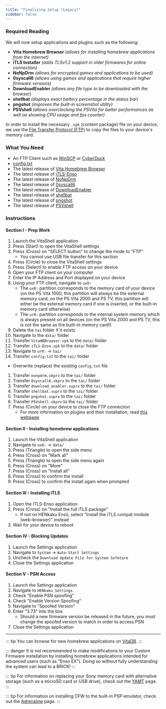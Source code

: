 ```yaml
---
title: "Finalizing Setup (Legacy)"
sidebar: false
---
```


### Required Reading

We will now setup applications and plugins such as the following:

+  **Vita Homebrew Browser** *(allows for installing homebrew applications from the internet)*
+  **iTLS Installer** *(adds TLSv1.2 support in older firmwares for online connection)*
+  **NoNpDrm** *(allows for encrypted games and applications to be used)*
+  **0syscall6** *(allows using games and applications that require higher firmware versions)*
+  **DownloadEnabler** *(allows any file type to be downloaded with the browser)*
+  **shellbat** *(displays exact battery percentage in the status bar)*
+  **pngshot** *(improves the built-in screenshot utility)*
+  **PSVshell** *(allows overclocking the PSVita for better performances as well as showing CPU usage and fps counter)*

In order to install the necessary `.vpk` (content package) file on your device, we use the [File Transfer Protocol (FTP)](https://wikipedia.org/wiki/File_Transfer_Protocol) to copy the files to your device's memory card.

### What You Need

* An FTP Client such as [WinSCP](https://winscp.net/) or [CyberDuck](https://cyberduck.io/)
* [config.txt](/assets/files/config.txt)
* The latest release of [Vita Homebrew Browser](https://github.com/devnoname120/vhbb/releases/latest/)
* The latest release of [iTLS-Enso](https://github.com/SKGleba/iTLS-Enso/releases/latest/)
* The latest release of [NoNpDrm](https://github.com/TheOfficialFloW/NoNpDrm/releases/latest)
* The latest release of [0syscall6](https://github.com/SKGleba/0syscall6/releases/latest)
* The latest release of [DownloadEnabler](https://github.com/TheOfficialFloW/VitaTweaks/releases/tag/DownloadEnabler)
* The latest release of [shellbat](https://github.com/nowrep/vita-shellbat/releases/latest)
* The latest release of [pngshot](https://github.com/xyzz/pngshot/releases/latest)
* The latest release of [PSVshell](https://github.com/Electry/PSVshell/releases/latest)

### Instructions

#### Section I - Prep Work

1. Launch the VitaShell application
1. Press (Start) to open the VitaShell settings
1. Press (Cross) on "SELECT button" to change the mode to "FTP"
    + You cannot use USB file transfer for this section
1. Press (Circle) to close the VitaShell settings
1. Press (Select) to enable FTP access on your device
1. Open your FTP client on your computer
1. Enter the IP Address and Port displayed on your device
1. Using your FTP client, navigate to `ux0:`
    + The `ux0:` partition corresponds to the memory card of your device (on the PS Vita 1000, this partition will always be the external memory card; on the PS Vita 2000 and PS TV, this partition will either be the external memory card if one is inserted, or the built-in memory card otherwise)
    + The `ur0:` partition corresponds to the internal system memory which is always present on all devices (on the PS Vita 2000 and PS TV, this is *not* the same as the built-in memory card!)
1. Delete the `tai` folder if it exists
1. Navigate to the `data/` folder
1. Transfer `VitaHBBrowser.vpk` to the `data/` folder
1. Transfer `iTLS-Enso.vpk` to the `data/` folder
1. Navigate to `ur0:` -> `tai/`
1. Transfer `config.txt` to  the `tai/` folder
  + Overwrite (replace) the existing `config.txt` file
1. Transfer `nonpdrm.skprx` to the `tai/` folder
1. Transfer `0syscall6.skprx` to the `tai/` folder
1. Transfer `download_enabler.suprx` to the `tai/` folder
1. Transfer `shellbat.suprx` to the `tai/` folder
1. Transfer `pngshot.suprx` to the `tai/` folder
1. Transfer `PSVshell.skprx` to the `tai/` folder
1. Press (Circle) on your device to close the FTP connection
    + For more information on plugins and their installation, read [this webpage](https://samilops2.gitbook.io/vita-troubleshooting-guide/plugins-related-problem/error-when-using-autoplugin)

#### Section II - Installing homebrew applications

1. Launch the VitaShell application
1. Navigate to `ux0:` -> `data/`
1. Press (Triangle) to open the side menu
1. Press (Cross) on "Mark all"
1. Press (Triangle) to open the side menu again
1. Press (Cross) on "More"
1. Press (Cross) on "Install all"
1. Press (Cross) to confirm the install
1. Press (Cross) to confirm the install again when prompted

#### Section III - Installing iTLS

1. Open the iTLS-Enso application
1. Press (Cross) on "Install the full iTLS package"
    + If not on HENkaku Ensō, select "Install the iTLS compat module (web-browser)" instead
1. Wait for your device to reboot

#### Section IV - Blocking Updates

1. Launch the Settings application
1. Navigate to `System` -> `Auto-Start Settings`
1. Uncheck the `Download Update File for System Sofwtare`
1. Close the Settings application

#### Section V - PSN Access

1. Launch the Settings application
1. Navigate to `HENkaku Settings`
1. Check "Enable PSN spoofing"
1. Check "Enable Version Spoofing"
1. Navigate to "Spoofed Version"
1. Enter "3.73" into the box
    + Should a new firmware version be released in the future, you must change the spoofed version to match in order to access PSN
1. Close the Settings application

___

::: tip
You can browse for new homebrew applications on [VitaDB](https://vitadb.rinnegatamante.it/).
:::

::: danger
It is *not* recommended to make modifications to your Custom Firmware installation by installing homebrew applications intended for advanced users (such as "Enso EX"). Doing so without fully understanding the system can lead to a BRICK!
:::

::: tip
For information on replacing your Sony memory card with alternative storage (such as a microSD card or USB drive), check out the [YAMT](/yamt) page.
:::

::: tip
For information on installing CFW to the built-in PSP emulator, check out the [Adrenaline](/adrenaline) page.
:::
